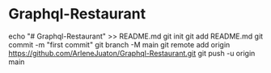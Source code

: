 # Graphql-Restaurant

echo "# Graphql-Restaurant" >> README.md
git init
git add README.md
git commit -m "first commit"
git branch -M main
git remote add origin https://github.com/ArleneJuaton/Graphql-Restaurant.git
git push -u origin main
